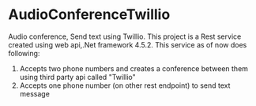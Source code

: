 # AudioConferenceTwillio
Audio conference, Send text using Twillio. This project is a Rest service created using web api,.Net framework 4.5.2. This service as of now does following:
1. Accepts two phone numbers and creates a conference between them using third party api called "Twillio"
2. Accepts one phone number (on other rest endpoint) to send text message

